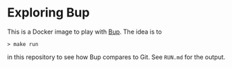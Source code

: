 # Exploring Bup

This is a Docker image to play with [Bup](https://github.com/bup/bup). The idea
is to

    > make run

in this repository to see how Bup compares to Git. See `RUN.md` for the output.
